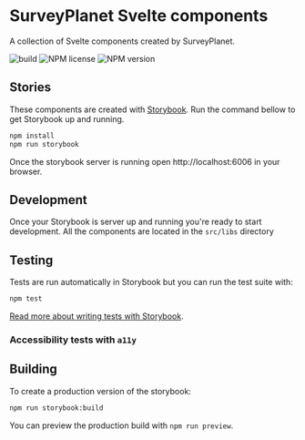 # SurveyPlanet Svelte components

A collection of Svelte components created by SurveyPlanet.

![build](https://github.com/surveyplanet/svelte_components/actions/workflows/publish.yaml/badge.svg?branch=main)
![NPM license](https://img.shields.io/npm/l/:@surveyplanet%2svelte-components)
![NPM version](https://badge.fury.io/js/@surveyplanet%2Fsvelte-components.svg)

## Stories

These components are created with [Storybook](https://storybook.js.org/). Run the command bellow to get Storybook up and running.

```bash
npm install
npm run storybook
```

Once the storybook server is running open http://localhost:6006 in your browser.

## Development

Once your Storybook is server up and running you're ready to start development. All the components are located in the `src/libs` directory

## Testing

Tests are run automatically in Storybook but you can run the test suite with:

```bash
npm test
```

[Read more about writing tests with Storybook](https://storybook.js.org/docs/7.0/svelte/writing-tests/introduction).

### Accessibility tests with `a11y`

## Building

To create a production version of the storybook:

```bash
npm run storybook:build
```

You can preview the production build with `npm run preview`.
